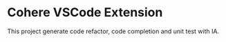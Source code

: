 # Cohere VSCode Extension

This project generate code refactor, code completion and unit test with IA.
